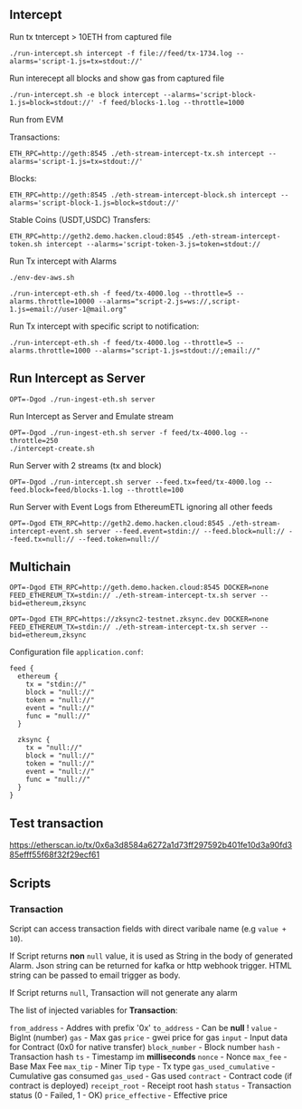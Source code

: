 ## Intercept

Run tx tntercept > 10ETH from captured file 

```
./run-intercept.sh intercept -f file://feed/tx-1734.log --alarms='script-1.js=tx=stdout://'
```

Run interecept all blocks and show gas from captured file

```
./run-intercept.sh -e block intercept --alarms='script-block-1.js=block=stdout://' -f feed/blocks-1.log --throttle=1000
```

Run from EVM

Transactions:
```
ETH_RPC=http://geth:8545 ./eth-stream-intercept-tx.sh intercept --alarms='script-1.js=tx=stdout://'
```

Blocks:
```
ETH_RPC=http://geth:8545 ./eth-stream-intercept-block.sh intercept --alarms='script-block-1.js=block=stdout://'
```

Stable Coins (USDT,USDC) Transfers:
```
ETH_RPC=http://geth2.demo.hacken.cloud:8545 ./eth-stream-intercept-token.sh intercept --alarms='script-token-3.js=token=stdout://
```

Run Tx intercept with Alarms
```
./env-dev-aws.sh

./run-intercept-eth.sh -f feed/tx-4000.log --throttle=5 --alarms.throttle=10000 --alarms="script-2.js=ws://,script-1.js=email://user-1@mail.org"
```

Run Tx intercept with specific script to notification:

```
./run-intercept-eth.sh -f feed/tx-4000.log --throttle=5 --alarms.throttle=1000 --alarms="script-1.js=stdout://;email://"
```

## Run Intercept as Server

```
OPT=-Dgod ./run-ingest-eth.sh server 
```

Run Intercept as Server and Emulate stream

```
OPT=-Dgod ./run-ingest-eth.sh server -f feed/tx-4000.log --throttle=250
./intercept-create.sh
```

Run Server with 2 streams (tx and block)

```
OPT=-Dgod ./run-intercept.sh server --feed.tx=feed/tx-4000.log --feed.block=feed/blocks-1.log --throttle=100
```

Run Server with Event Logs from EthereumETL ignoring all other feeds

```
OPT=-Dgod ETH_RPC=http://geth2.demo.hacken.cloud:8545 ./eth-stream-intercept-event.sh server --feed.event=stdin:// --feed.block=null:// --feed.tx=null:// --feed.token=null://
```


## Multichain

```
OPT=-Dgod ETH_RPC=http://geth.demo.hacken.cloud:8545 DOCKER=none FEED_ETHEREUM_TX=stdin:// ./eth-stream-intercept-tx.sh server --bid=ethereum,zksync
```

```
OPT=-Dgod ETH_RPC=https://zksync2-testnet.zksync.dev DOCKER=none FEED_ETHEREUM_TX=stdin:// ./eth-stream-intercept-tx.sh server --bid=ethereum,zksync
```

Configuration file `application.conf`:

```
feed {
  ethereum {
    tx = "stdin://"
    block = "null://"
    token = "null://"
    event = "null://"
    func = "null://"
  }

  zksync {
    tx = "null://"
    block = "null://"
    token = "null://"
    event = "null://"
    func = "null://"
  }
}
```

## Test transaction

https://etherscan.io/tx/0x6a3d8584a6272a1d73ff297592b401fe10d3a90fd385efff55f68f32f29ecf61


## Scripts

### Transaction

Script can access transaction fields with direct varibale name (e.g `value + 10`).

If Script returns __non__ `null` value, it is used as String in the body of generated Alarm.
Json string can be returned for kafka or http webhook trigger. HTML string can be passed to email trigger as body.

If Script returns `null`, Transaction will not generate any alarm

The list of injected variables for __Transaction__:

`from_address` - Addres with prefix '0x'
`to_address`   - Can be __null__ !
`value`        - BigInt (number)
`gas`          - Max gas
`price`        - gwei price for gas
`input`        - Input data for Contract (0x0 for native transfer)
`block_number` - Block number
`hash`         - Transaction hash
`ts`           - Timestamp im __milliseconds__
`nonce`        - Nonce 
`max_fee`      - Base Max Fee
`max_tip`      - Miner Tip
`type`         - Tx type
`gas_used_cumulative` - Cumulative gas consumed
`gas_used`      - Gas used
`contract`      - Contract code (if contract is deployed)
`receipt_root`  - Receipt root hash
`status`        - Transaction status (0 - Failed, 1 - OK)
`price_effective` - Effective price

